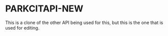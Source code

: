 # PARKCITAPI-NEW
This is a clone of the other API being used for this, but this is the one that is used for editing.
